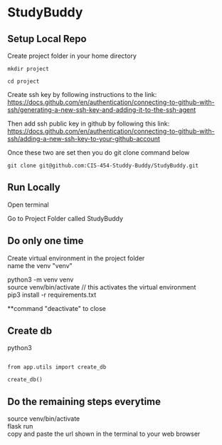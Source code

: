# StudyBuddy
## Setup Local Repo
Create project folder in your home directory

`mkdir project`

`cd project`

Create ssh key by following instructions to the link: https://docs.github.com/en/authentication/connecting-to-github-with-ssh/generating-a-new-ssh-key-and-adding-it-to-the-ssh-agent

Then add ssh public key in github by following this link: https://docs.github.com/en/authentication/connecting-to-github-with-ssh/adding-a-new-ssh-key-to-your-github-account

Once these two are set then you do git clone command below

`git clone git@github.com:CIS-454-Studdy-Buddy/StudyBuddy.git`

## Run Locally 

Open terminal

Go to Project Folder called StudyBuddy

## Do only one time

Create virtual environment in the project folder  
name the venv "venv"  

python3 -m venv venv  
source venv/bin/activate // this activates the virtual environment  
pip3 install -r requirements.txt  

**command "deactivate" to close  

## Create db
python3 

```

from app.utils import create_db

create_db()

```


## Do the remaining steps everytime  
source venv/bin/activate  
flask run  
copy and paste the url shown in the terminal to your web browser  